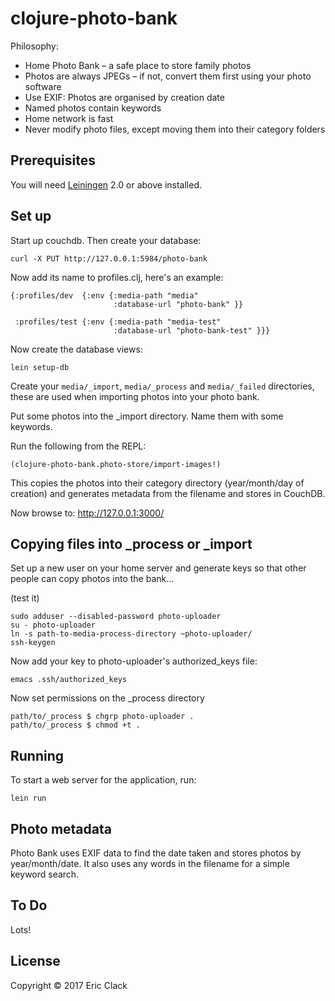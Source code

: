 # clojure-photo-bank


Philosophy:

* Home Photo Bank – a safe place to store family photos
* Photos are always JPEGs – if not, convert them first using your photo software
* Use EXIF: Photos are organised by creation date
* Named photos contain keywords
* Home network is fast
* Never modify photo files, except moving them into their category folders


## Prerequisites

You will need [Leiningen][1] 2.0 or above installed.

[1]: https://github.com/technomancy/leiningen

## Set up

Start up couchdb. Then create your database:

    curl -X PUT http://127.0.0.1:5984/photo-bank

Now add its name to profiles.clj, here's an example:

```
{:profiles/dev  {:env {:media-path "media"
                       :database-url "photo-bank" }}
 
 :profiles/test {:env {:media-path "media-test"
                       :database-url "photo-bank-test" }}}
```

Now create the database views:

    lein setup-db

Create your `media/_import`, `media/_process` and `media/_failed`
directories, these are used when importing photos into your photo
bank.

Put some photos into the _import directory. Name them with some keywords.

Run the following from the REPL:

    (clojure-photo-bank.photo-store/import-images!)

This copies the photos into their category directory (year/month/day
of creation) and generates metadata from the filename and
stores in CouchDB.

Now browse to: http://127.0.0.1:3000/

## Copying files into _process or _import

Set up a new user on your home server and generate keys so that other people can
copy photos into the bank...

(test it)

```
sudo adduser --disabled-password photo-uploader 
su - photo-uploader
ln -s path-to-media-process-directory ~photo-uploader/
ssh-keygen
```

Now add your key to photo-uploader's authorized_keys file:

```
emacs .ssh/authorized_keys
```

Now set permissions on the _process directory

```
path/to/_process $ chgrp photo-uploader .
path/to/_process $ chmod +t .
```

## Running

To start a web server for the application, run:

    lein run

## Photo metadata

Photo Bank uses EXIF data to find the date taken and stores photos by
year/month/date. It also uses any words in the filename for a simple
keyword search.

## To Do

Lots!

## License

Copyright © 2017 Eric Clack
